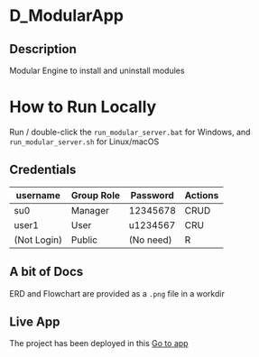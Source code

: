 # D_ModularApp
## Description
Modular Engine to install and uninstall modules

# How to Run Locally
Run / double-click the `run_modular_server.bat` for Windows, and `run_modular_server.sh` for Linux/macOS

## Credentials
 | username    | Group Role  | Password  | Actions |
 |-------------|-------------|-----------|---------|
 |     su0     |   Manager   | 12345678  |   CRUD  |
 |    user1    |     User    | u1234567  |    CRU  |
 | (Not Login) |    Public   | (No need) |     R   |

 ## A bit of Docs
 ERD and Flowchart are provided as a `.png` file in a workdir

 ## Live App
 The project has been deployed in this <a href ='https://dy-modular-app-prod.up.railway.app/'>Go to app</a>

